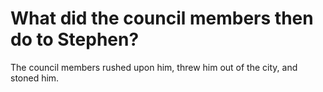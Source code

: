 # What did the council members then do to Stephen?

The council members rushed upon him, threw him out of the city, and stoned him.
